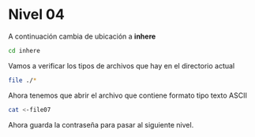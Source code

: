 # Nivel 04

A continuación cambia de ubicación a **inhere**

```bash
cd inhere
```

Vamos a verificar los tipos de archivos que hay en el directorio actual

```bash
file ./*
```

Ahora tenemos que abrir el archivo que contiene formato tipo texto ASCII

```bash
cat <-file07
```

Ahora guarda la contraseña para pasar al siguiente nivel.
